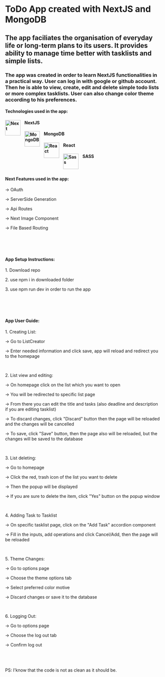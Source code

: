 # ToDo App created with NextJS and MongoDB
## The app faciliates the organisation of everyday life or long-term plans to its users. It provides ability to manage time better with tasklists and simple lists.


### The app was created in order to learn NextJS functionalities in a practical way. User can log in with google or github account. Then he is able to view, create, edit and delete simple todo lists or more complex tasklists. User can also change color theme according to his preferences.

#### Technologies used in the app:
#### <img  align="left" alt="Next" width="50px" src="https://cdn.jsdelivr.net/gh/devicons/devicon/icons/nextjs/nextjs-original-wordmark.svg" style="padding-right:10px;"/> NextJS 
#### <img align="left" alt="MongoDB" width="50px" src="https://cdn.jsdelivr.net/gh/devicons/devicon@latest/icons/mongodb/mongodb-original.svg" style="padding-right:10px;" /> MongoDB
#### <img align="left" alt="React" width="50px" src="https://cdn.jsdelivr.net/gh/devicons/devicon/icons/react/react-original.svg" style="padding-right:10px;" /> React
#### <img align="left" alt="Sass" width="50px" src="https://cdn.jsdelivr.net/gh/devicons/devicon/icons/sass/sass-original.svg" style="padding-right:10px;" /> SASS

<br/> 

#### Next Features used in the app:
<p>-> OAuth</p>
<p>-> ServerSide Generation</p>
<p>-> Api Routes</p>
<p>-> Next Image Component</p>
<p>-> File Based Routing</p>

<br/> <br/> <br/> 

#### App Setup Instructions:
<p>1. Download repo</p>
<p>2. use npm i in downloaded folder</p>
<p>3. use npm run dev in order to run the app</p>

<br/> <br/> <br/> 

#### App User Guide:
<p>1. Creating List:</p>
<p>-> Go to ListCreator</p>
<p>-> Enter needed information and click save, app will reload and redirect you to the homepage</p>
<br/>
<p>2. List view and editing:</p>
<p>-> On homepage click on the list which you want to open</p>
<p>-> You will be redirected to specific list page</p>
<p>-> From there you can edit the title and tasks (also deadline and description if you are editing tasklist)</p>
<p> -> To discard changes, click "Discard" button then the page will be reloaded and the changes will be cancelled</p>
<p>-> To save, click "Save" button, then the page also will be reloaded, but the changes will be saved to the database</p>
<br/>
<p>3. List deleting:</p>
<p> -> Go to homepage</p>
<p> -> Click the red, trash icon of the list you want to delete</p>
<p> -> Then the popup will be displayed</p>
<p> -> If you are sure to delete the item, click "Yes" button on the popup window</p>
<br/>
<p>4. Adding Task to Tasklist</p>
<p> -> On specific tasklist page, click on the "Add Task" accordion component</p>
<p> -> Fill in the inputs, add operations and click Cancel/Add, then the page will be reloaded</p>
<br/>
<p> 5. Theme Changes:</p>
<p> -> Go to options page</p>
<p> -> Choose the theme options tab</p>
<p> -> Select preferred color motive</p>
<p> -> Discard changes or save it to the database</p>
<br/>
<p>6. Logging Out:</p>
<p> -> Go to options page</p>
<p> -> Choose the log out tab</p>
<p> -> Confirm log out</p>
<br/><br/><br/>
PS: I'know that the code is not as clean as it should be. </p>

